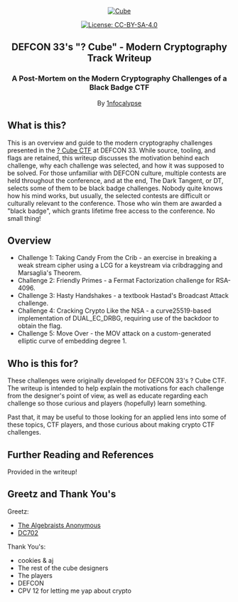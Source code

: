 <p align="center">
  <a href="https://github.com/1nfocalypse/DEFCON33-Cube-Crypto">
	<img alt="Cube" src="https://defcon.org/images/defcon-33/logos/contests/cnt-questioncube.webp"/>
  </a>
</p>
<p align="center">
  <a href="https://choosealicense.com/licenses/CC-BY-SA-4.0/">
  	<img alt="License: CC-BY-SA-4.0" src="https://img.shields.io/github/license/1nfocalypse/DEFCON33-Cube-Crypto"/>
  </a>
</p>
<h2 align="center">DEFCON 33's "? Cube" - Modern Cryptography Track Writeup</h2>
<h3 align="center">
  A Post-Mortem on the Modern Cryptography Challenges of a Black Badge CTF
</h3>
<p align="center">
  By <a href="https://github.com/1nfocalypse">1nfocalypse</a>
</p>

## What is this?
This is an overview and guide to the modern cryptography challenges presented in the [? Cube CTF](https://0x3fcube.com/) at DEFCON 33. While source, tooling, and flags are retained, this writeup discusses the motivation behind each challenge,
why each challenge was selected, and how it was supposed to be solved. For those unfamiliar with DEFCON culture, multiple contests are held throughout the conference, and at the end, The Dark Tangent, or DT, selects
some of them to be black badge challenges. Nobody quite knows how his mind works, but usually, the selected contests are difficult or culturally relevant to the conference. Those who win them are awarded a "black badge", which grants lifetime
free access to the conference. No small thing!

## Overview
- Challenge 1: Taking Candy From the Crib - an exercise in breaking a weak stream cipher using a LCG for a keystream via cribdragging and Marsaglia's Theorem.
- Challenge 2: Friendly Primes - a Fermat Factorization challenge for RSA-4096.
- Challenge 3: Hasty Handshakes - a textbook Hastad's Broadcast Attack challenge.
- Challenge 4: Cracking Crypto Like the NSA - a curve25519-based implementation of DUAL_EC_DRBG, requiring use of the backdoor to obtain the flag.
- Challenge 5: Move Over - the MOV attack on a custom-generated elliptic curve of embedding degree 1. 

## Who is this for?
These challenges were originally developed for DEFCON 33's ? Cube CTF. The writeup is intended to help explain the motivations for each challenge from the designer's
point of view, as well as educate regarding each challenge so those curious and players (hopefully) learn something.

Past that, it may be useful to those looking for an applied lens into some of these topics, CTF players, and those curious about making crypto CTF challenges.

## Further Reading and References
Provided in the writeup!

## Greetz and Thank You's
Greetz:
- [The Algebraists Anonymous](https://aamath.org)
- [DC702](https://www.dc702.space/)

Thank You's:
- cookies & aj
- The rest of the cube designers
- The players
- DEFCON
- CPV 12 for letting me yap about crypto
